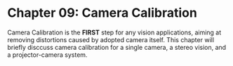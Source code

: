 # Chapter 09: Camera Calibration

Camera Calibration is the **FIRST** step for any vision applications, aiming at removing distortions caused by adopted camera itself. This chapter will briefly disccuss camera calibration for a single camera, a stereo vision, and a projector-camera system.

